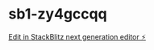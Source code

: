 # sb1-zy4gccqq

[Edit in StackBlitz next generation editor ⚡️](https://stackblitz.com/~/github.com/VR-10/sb1-zy4gccqq)